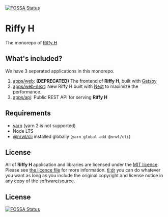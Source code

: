 [![FOSSA Status](https://app.fossa.com/api/projects/git%2Bgithub.com%2Frayriffy%2Frayriffy-h.svg?type=shield)](https://app.fossa.com/projects/git%2Bgithub.com%2Frayriffy%2Frayriffy-h?ref=badge_shield)

Riffy H
=======

The monorepo of [Riffy H](https://h.rayriffy.com)

What's included?
----------------

We have 3 seperated applications in this monorepo.

1. [apps/web](apps/web): **(DEPRECATED)** The frontend of **Riffy H**, built with [Gatsby](https://gatsbyjs.org/)
2. [apps/web-next](apps/web-next): New Riffy H built with [Next](https://nextjs.org) to maximize the performance.
3. [apps/api](apps/api): Public REST API for serving **Riffy H**

Requirements
------------

- [yarn](https://yarnpkg.com/) (yarn 2 is not supported)
- Node LTS
- [@nrwl/cli](https://nx.dev/react) installed globally (`yarn global add @nrwl/cli`)

License
-------

All of **Riffy H** application and libraries are licensed under the [MIT licence](https://opensource.org/licenses/MIT). Please see [the licence file](LICENCE) for more information. [tl;dr](https://tldrlegal.com/license/mit-license) you can do whatever you want as long as you include the original copyright and license notice in any copy of the software/source.



## License
[![FOSSA Status](https://app.fossa.com/api/projects/git%2Bgithub.com%2Frayriffy%2Frayriffy-h.svg?type=large)](https://app.fossa.com/projects/git%2Bgithub.com%2Frayriffy%2Frayriffy-h?ref=badge_large)